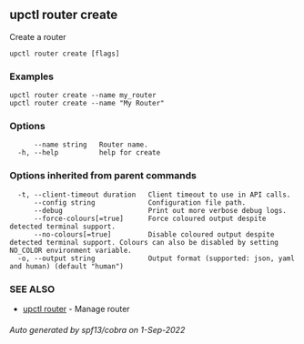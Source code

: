 ## upctl router create

Create a router

```
upctl router create [flags]
```

### Examples

```
upctl router create --name my_router
upctl router create --name "My Router"
```

### Options

```
      --name string   Router name.
  -h, --help          help for create
```

### Options inherited from parent commands

```
  -t, --client-timeout duration   Client timeout to use in API calls.
      --config string             Configuration file path.
      --debug                     Print out more verbose debug logs.
      --force-colours[=true]      Force coloured output despite detected terminal support.
      --no-colours[=true]         Disable coloured output despite detected terminal support. Colours can also be disabled by setting NO_COLOR environment variable.
  -o, --output string             Output format (supported: json, yaml and human) (default "human")
```

### SEE ALSO

* [upctl router](upctl_router.md)	 - Manage router

###### Auto generated by spf13/cobra on 1-Sep-2022

